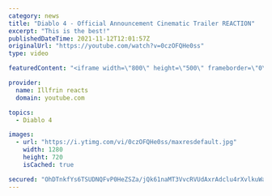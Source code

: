 ```yaml
---
category: news
title: "Diablo 4 - Official Announcement Cinematic Trailer REACTION"
excerpt: "This is the best!"
publishedDateTime: 2021-11-12T12:01:57Z
originalUrl: "https://youtube.com/watch?v=0czOFQHe0ss"
type: video

featuredContent: "<iframe width=\"800\" height=\"500\" frameborder=\"0\" src=\"https://www.youtube.com/embed/0czOFQHe0ss\" allow=\"accelerometer; autoplay; encrypted-media; gyroscope; picture-in-picture\" allowfullscreen></iframe>"

provider:
  name: Illfrin reacts
  domain: youtube.com

topics:
  - Diablo 4

images:
  - url: "https://i.ytimg.com/vi/0czOFQHe0ss/maxresdefault.jpg"
    width: 1280
    height: 720
    isCached: true

secured: "OhDTnkfYs6TSUDNQFvP0HeZSZa/jQk61naMT3VvcRVUdAxrAdclu4rXvlkuWaeLL03W8MHafL2ElPA4m8i8ptqByCOhmY4DKVIMjlatQVHn0BupuUNJboLpVEAARpoAntv1XS+NrzQ3qDD/ujVv3wD+4IjParmdLx3tiIMRQZsjSQzBn+FyhAVqZlkywvG9WcCRl6WbkcahNLrtTmvObFMYtQpJ5hhq87DI8Y/rcK5L4RMnLtvmsR/qpxEhs2wCVN8k9rQt8gTJ3juOxDyG9B21WBggjpZnq7HQ+szmU1QI6I+zEg6Ki82UCyJl+57e7+s122NCVIzKsYJKlAljQ9cBchZ4wsV2eP4QbJWoR60mE/54hNwUGDyXGTY55KLmClJUXzPUzCJk8/At9Kea1BAB/oUALmIX8CuqI+f8dYwY=;xFHrHEWL29WscJlG6OgQyA=="
---
```


